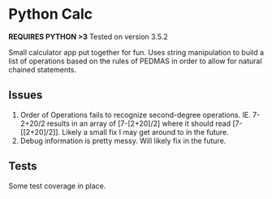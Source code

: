 # Python Calc
**REQUIRES PYTHON >3**
Tested on version 3.5.2

Small calculator app put together for fun. Uses string manipulation to build a list of operations based on the rules of PEDMAS in order to allow for natural chained statements.
## Issues
1) Order of Operations fails to recognize second-degree operations. IE. 7-2+20/2 results in an array of [7-[2+20]/2] where it should read [7-[[2+20]/2]]. Likely a small fix I may get around to in the future.
2) Debug information is pretty messy. Will likely fix in the future.
## Tests
Some test coverage in place. 
